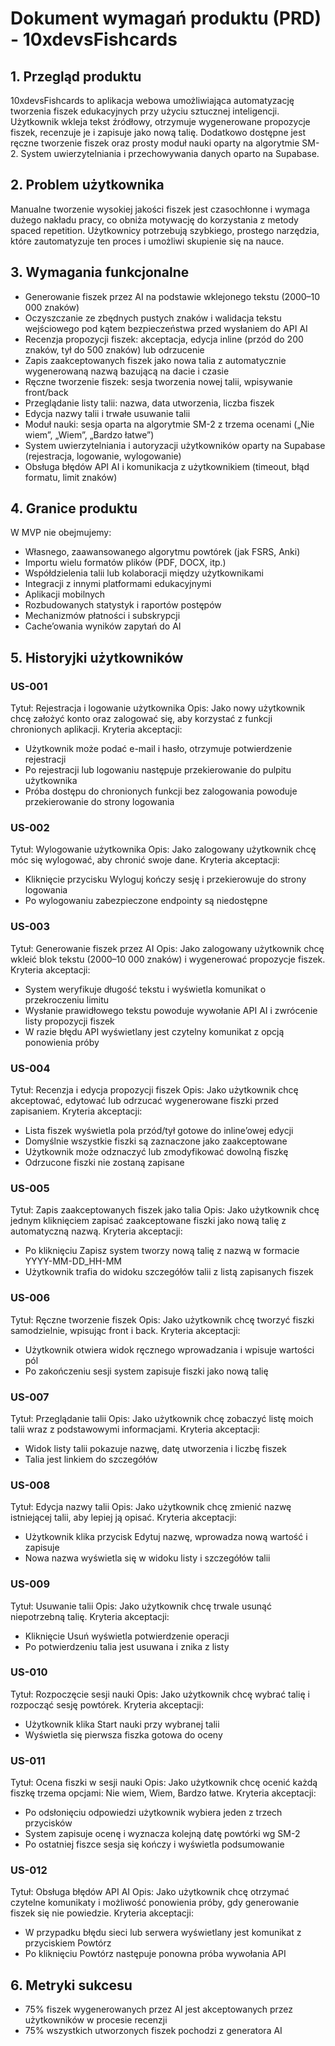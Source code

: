 # Dokument wymagań produktu (PRD) - 10xdevsFishcards
## 1. Przegląd produktu
10xdevsFishcards to aplikacja webowa umożliwiająca automatyzację tworzenia fiszek edukacyjnych przy użyciu sztucznej inteligencji. Użytkownik wkleja tekst źródłowy, otrzymuje wygenerowane propozycje fiszek, recenzuje je i zapisuje jako nową talię. Dodatkowo dostępne jest ręczne tworzenie fiszek oraz prosty moduł nauki oparty na algorytmie SM-2. System uwierzytelniania i przechowywania danych oparto na Supabase.

## 2. Problem użytkownika
Manualne tworzenie wysokiej jakości fiszek jest czasochłonne i wymaga dużego nakładu pracy, co obniża motywację do korzystania z metody spaced repetition. Użytkownicy potrzebują szybkiego, prostego narzędzia, które zautomatyzuje ten proces i umożliwi skupienie się na nauce.

## 3. Wymagania funkcjonalne
- Generowanie fiszek przez AI na podstawie wklejonego tekstu (2000–10 000 znaków)
- Oczyszczanie ze zbędnych pustych znaków i walidacja tekstu wejściowego pod kątem bezpieczeństwa przed wysłaniem do API AI
- Recenzja propozycji fiszek: akceptacja, edycja inline (przód do 200 znaków, tył do 500 znaków) lub odrzucenie
- Zapis zaakceptowanych fiszek jako nowa talia z automatycznie wygenerowaną nazwą bazującą na dacie i czasie
- Ręczne tworzenie fiszek: sesja tworzenia nowej talii, wpisywanie front/back
- Przeglądanie listy talii: nazwa, data utworzenia, liczba fiszek
- Edycja nazwy talii i trwałe usuwanie talii
- Moduł nauki: sesja oparta na algorytmie SM-2 z trzema ocenami („Nie wiem”, „Wiem”, „Bardzo łatwe”)
- System uwierzytelniania i autoryzacji użytkowników oparty na Supabase (rejestracja, logowanie, wylogowanie)
- Obsługa błędów API AI i komunikacja z użytkownikiem (timeout, błąd formatu, limit znaków)

## 4. Granice produktu
W MVP nie obejmujemy:
- Własnego, zaawansowanego algorytmu powtórek (jak FSRS, Anki)
- Importu wielu formatów plików (PDF, DOCX, itp.)
- Współdzielenia talii lub kolaboracji między użytkownikami
- Integracji z innymi platformami edukacyjnymi
- Aplikacji mobilnych
- Rozbudowanych statystyk i raportów postępów
- Mechanizmów płatności i subskrypcji
- Cache’owania wyników zapytań do AI

## 5. Historyjki użytkowników
### US-001
Tytuł: Rejestracja i logowanie użytkownika
Opis: Jako nowy użytkownik chcę założyć konto oraz zalogować się, aby korzystać z funkcji chronionych aplikacji.
Kryteria akceptacji:
- Użytkownik może podać e-mail i hasło, otrzymuje potwierdzenie rejestracji
- Po rejestracji lub logowaniu następuje przekierowanie do pulpitu użytkownika
- Próba dostępu do chronionych funkcji bez zalogowania powoduje przekierowanie do strony logowania

### US-002
Tytuł: Wylogowanie użytkownika
Opis: Jako zalogowany użytkownik chcę móc się wylogować, aby chronić swoje dane.
Kryteria akceptacji:
- Kliknięcie przycisku Wyloguj kończy sesję i przekierowuje do strony logowania
- Po wylogowaniu zabezpieczone endpointy są niedostępne

### US-003
Tytuł: Generowanie fiszek przez AI
Opis: Jako zalogowany użytkownik chcę wkleić blok tekstu (2000–10 000 znaków) i wygenerować propozycje fiszek.
Kryteria akceptacji:
- System weryfikuje długość tekstu i wyświetla komunikat o przekroczeniu limitu
- Wysłanie prawidłowego tekstu powoduje wywołanie API AI i zwrócenie listy propozycji fiszek
- W razie błędu API wyświetlany jest czytelny komunikat z opcją ponowienia próby

### US-004
Tytuł: Recenzja i edycja propozycji fiszek
Opis: Jako użytkownik chcę akceptować, edytować lub odrzucać wygenerowane fiszki przed zapisaniem.
Kryteria akceptacji:
- Lista fiszek wyświetla pola przód/tył gotowe do inline’owej edycji
- Domyślnie wszystkie fiszki są zaznaczone jako zaakceptowane
- Użytkownik może odznaczyć lub zmodyfikować dowolną fiszkę
- Odrzucone fiszki nie zostaną zapisane

### US-005
Tytuł: Zapis zaakceptowanych fiszek jako talia
Opis: Jako użytkownik chcę jednym kliknięciem zapisać zaakceptowane fiszki jako nową talię z automatyczną nazwą.
Kryteria akceptacji:
- Po kliknięciu Zapisz system tworzy nową talię z nazwą w formacie YYYY-MM-DD_HH-MM
- Użytkownik trafia do widoku szczegółów talii z listą zapisanych fiszek

### US-006
Tytuł: Ręczne tworzenie fiszek
Opis: Jako użytkownik chcę tworzyć fiszki samodzielnie, wpisując front i back.
Kryteria akceptacji:
- Użytkownik otwiera widok ręcznego wprowadzania i wpisuje wartości pól
- Po zakończeniu sesji system zapisuje fiszki jako nową talię

### US-007
Tytuł: Przeglądanie talii
Opis: Jako użytkownik chcę zobaczyć listę moich talii wraz z podstawowymi informacjami.
Kryteria akceptacji:
- Widok listy talii pokazuje nazwę, datę utworzenia i liczbę fiszek
- Talia jest linkiem do szczegółów

### US-008
Tytuł: Edycja nazwy talii
Opis: Jako użytkownik chcę zmienić nazwę istniejącej talii, aby lepiej ją opisać.
Kryteria akceptacji:
- Użytkownik klika przycisk Edytuj nazwę, wprowadza nową wartość i zapisuje
- Nowa nazwa wyświetla się w widoku listy i szczegółów talii

### US-009
Tytuł: Usuwanie talii
Opis: Jako użytkownik chcę trwale usunąć niepotrzebną talię.
Kryteria akceptacji:
- Kliknięcie Usuń wyświetla potwierdzenie operacji
- Po potwierdzeniu talia jest usuwana i znika z listy

### US-010
Tytuł: Rozpoczęcie sesji nauki
Opis: Jako użytkownik chcę wybrać talię i rozpocząć sesję powtórek.
Kryteria akceptacji:
- Użytkownik klika Start nauki przy wybranej talii
- Wyświetla się pierwsza fiszka gotowa do oceny

### US-011
Tytuł: Ocena fiszki w sesji nauki
Opis: Jako użytkownik chcę ocenić każdą fiszkę trzema opcjami: Nie wiem, Wiem, Bardzo łatwe.
Kryteria akceptacji:
- Po odsłonięciu odpowiedzi użytkownik wybiera jeden z trzech przycisków
- System zapisuje ocenę i wyznacza kolejną datę powtórki wg SM-2
- Po ostatniej fiszce sesja się kończy i wyświetla podsumowanie

### US-012
Tytuł: Obsługa błędów API AI
Opis: Jako użytkownik chcę otrzymać czytelne komunikaty i możliwość ponowienia próby, gdy generowanie fiszek się nie powiedzie.
Kryteria akceptacji:
- W przypadku błędu sieci lub serwera wyświetlany jest komunikat z przyciskiem Powtórz
- Po kliknięciu Powtórz następuje ponowna próba wywołania API

## 6. Metryki sukcesu
- 75% fiszek wygenerowanych przez AI jest akceptowanych przez użytkowników w procesie recenzji
- 75% wszystkich utworzonych fiszek pochodzi z generatora AI

